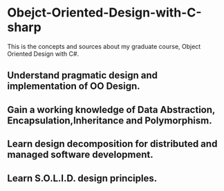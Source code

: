 # Obejct-Oriented-Design-with-C-sharp
This is the concepts and sources about my graduate course, Object Oriented Design with C#.

## Understand pragmatic design and implementation of OO Design.
## Gain a working knowledge of Data Abstraction, Encapsulation,Inheritance and Polymorphism.
## Learn design decomposition for distributed and managed software development.
## Learn S.O.L.I.D. design principles.

